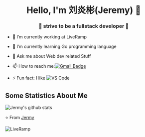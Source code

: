 <h1 align="center"> Hello, I'm 刘炎彬(Jeremy) 👋 </h1>
<h3 align="center">🚀 strive to be a fullstack developer 🚀</h3>

- 🔭 I’m currently working at LiveRamp
- 🌱 I’m currently learning Go programming language
- 💬 Ask me about Web dev related Stuff
- 📫 How to reach me:[![Gmail Badge](https://img.shields.io/badge/-Gmail-c14438?style=flat-square&logo=Gmail&logoColor=white&link=mailto:shuklaraghav321.com)](jermy.liu@liveramp.com)

- ⚡ Fun fact: I like ![VS Code](http://img.shields.io/badge/-VS%20Code-007ACC?style=flat-square&logo=visual-studio-code&logoColor=ffffff)

## Some Statistics About Me
![Jermy's github stats](https://github-readme-stats.vercel.app/api?username=lyb2333&&show_icons=true&title_color=ffffff&icon_color=bb2acf&text_color=daf7dc&bg_color=151515)<br>

⭐️ From [Jermy](https://github.com/lyb2333)

![LiveRamp](https://lh5.googleusercontent.com/b_24zwCDNU6UVnUmmbVbY9gA2I65FldCyS29OtGOI_aM7gCbCtDJ59kxg5wyuSyaIYDia6UyVocW0kfTC08erH4R0sLTBAAvm90b5GCdN2Zf48JqZNSFlrN8DyIkU_bvLASq2Tg2)
